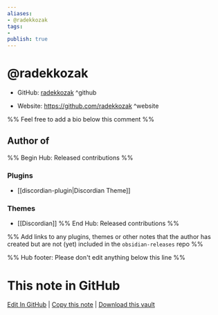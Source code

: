 ```yaml
---
aliases:
- @radekkozak
tags:
- 
publish: true
---
```


# @radekkozak

- GitHub: [radekkozak](https://github.com/radekkozak/) ^github
<!-- - Discord: `@` ^discord-->
- Website: <https://github.com/radekkozak> ^website
<!-- - [[Publish sites|Publish site]]: ^publish-->

%% Feel free to add a bio below this comment %%


## Author of

%% Begin Hub: Released contributions %%
### Plugins
- [[discordian-plugin|Discordian Theme]]

### Themes
- [[Discordian]]
%% End Hub: Released contributions %%

%% Add links to any plugins, themes or other notes that the author has created but are not (yet) included in the `obsidian-releases` repo %%

<!--
### Unlisted plugins

- 
-->

<!--
### Others

- 
-->

<!--
## Sponsor this author

- [[GitHub sponsors]]: [Sponsor @radekkozak on GitHub Sponsors](https://github.com/sponsors/radekkozak) ^github-sponsor
- [[Buy me a coffee]]: ^buy-me-a-coffee
- [[PayPal]]: ^paypal
- [[Patreon]]: ^patreon

-->

<!--
## Follow this author

- [[YouTube Channels|On YouTube]]: ^youtube
- Twitter: ^twitter
- ...
-->

%% Hub footer: Please don't edit anything below this line %%

# This note in GitHub

<span class="git-footer">[Edit In GitHub](https://github.dev/obsidian-community/obsidian-hub/blob/main/01%20-%20Community/People/radekkozak.md "git-hub-edit-note") | [Copy this note](https://raw.githubusercontent.com/obsidian-community/obsidian-hub/main/01%20-%20Community/People/radekkozak.md "git-hub-copy-note") | [Download this vault](https://github.com/obsidian-community/obsidian-hub/archive/refs/heads/main.zip "git-hub-download-vault") </span>
